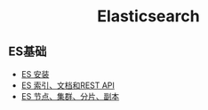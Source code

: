 <h1 align="center">
    Elasticsearch
</h1>

## ES基础
- [ES 安装](ES安装.md)
- [ES 索引、文档和REST API](ES索引文档和RESTAPI.md)
- [ES 节点、集群、分片、副本](ES节点集群分片副本.md)
